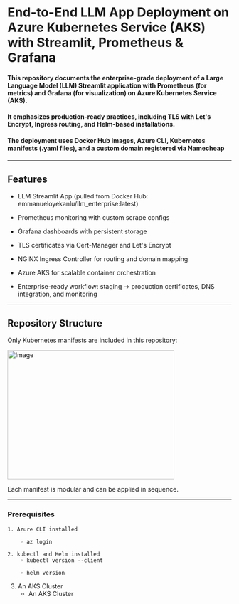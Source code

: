 # End-to-End LLM App Deployment on Azure Kubernetes Service (AKS) with Streamlit, Prometheus & Grafana

#### This repository documents the enterprise-grade deployment of a Large Language Model (LLM) Streamlit application with Prometheus (for metrics) and Grafana (for visualization) on Azure Kubernetes Service (AKS). 

#### It emphasizes production-ready practices, including TLS with Let's Encrypt, Ingress routing, and Helm-based installations.

#### The deployment uses Docker Hub images, Azure CLI, Kubernetes manifests (.yaml files), and a custom domain registered via Namecheap

---

## Features  

* LLM Streamlit App (pulled from Docker Hub: emmanueloyekanlu/llm_enterprise:latest)

* Prometheus monitoring with custom scrape configs

* Grafana dashboards with persistent storage

* TLS certificates via Cert-Manager and Let's Encrypt

* NGINX Ingress Controller for routing and domain mapping

* Azure AKS for scalable container orchestration

* Enterprise-ready workflow: staging → production certificates, DNS integration, and monitoring

--- 

## Repository Structure  

Only Kubernetes manifests are included in this repository:

<img width="375" height="290" alt="Image" src="https://github.com/user-attachments/assets/a17bb7f6-70d5-4b48-9568-9d559da15524" />

Each manifest is modular and can be applied in sequence.

---


### Prerequisites  

    1. Azure CLI installed
    
        ◦ az login      
        
    2. kubectl and Helm installed
        ◦ kubectl version --client
        
        ◦ helm version

   3. An AKS Cluster
      * An AKS Cluster

